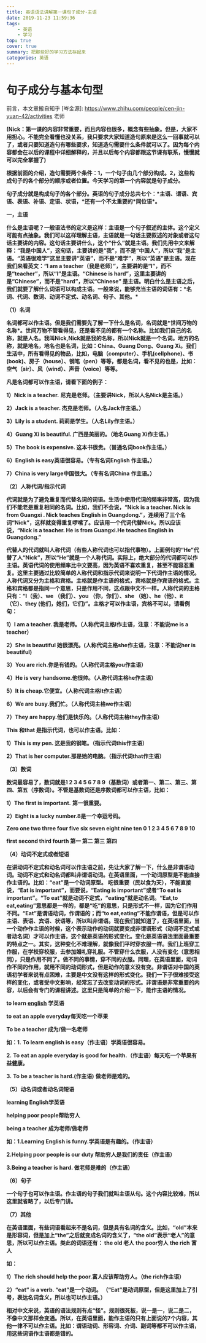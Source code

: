 ```yaml
---
title: 英语语法讲解第一课句子成分-主语
date: 2019-11-23 11:59:36
tags:
	- 英语
	- 学习
top: true
cover: true
summary: 把那些好的学习方法存起来
categories: 英语
---
```


#  **句子成分与基本句型** 

前言，本文章搬自知乎 [岑金源]: https://www.zhihu.com/people/cen-jin-yuan-42/activities 老师

**(Nick：第一课的内容非常重要，而且内容也很多，概念有些抽象。但是，大家不用担心。不能完全看懂也没关系，我只要求大家知道造句原来是这么一回事就可以了，或者只要知道造句有哪些要求，知道造句需要什么条件就可以了。因为每个内容都会在以后的课程中详细解释的，并且以后每个内容都跟这节课有联系，慢慢就可以完全掌握了)**

**根据前面的介绍，造句需要两个条件：1，一个句子由几个部分构成。2，这些构成句子的各个部分的顺序或者位置。今天学习的第一个内容就是句子成分。**

**句子成分就是构成句子的各个部分。英语的句子成分总共七个：\*主语、谓语、宾语、表语、补语、定语、状语，\*还有一个不太重要的\*同位语\*。**

**一，主语**

**什么是主语呢？一般语法书的定义是这样：主语是一个句子叙述的主体。这个定义可能有点抽象。我们可以这样理解主语，主语就是一句话主要叙述的对象或者这句话主要讲的内容。这句话主要讲什么，这个“什么”就是主语。我们先用中文来解释：“我是中国人”，这句话，主要讲的是“我”，而不是“中国人”，所以“我”是主语。“英语很难学”这里主要讲“英语”，而不是“难学”，所以“英语”是主语。现在我们来看英文：“I am a teacher（我是老师）”，主要讲的是“I”，而不是“teacher”，所以“I”是主语。“Chinese is hard”，这里主要讲的是“Chinese”，而不是“hard”，所以“Chinese” 是主语。明白什么是主语之后，我们就要了解什么词语可以构成主语。一般来说，能够充当主语的词语有：\*名词、代词、数词、动词不定式、动名词、句子、其他。\***

**（1）名词**

**名词都可以作主语。但是我们需要先了解一下什么是名词，名词就是\*世间万物的名称\*。世间万物不管看得见，还是看不见的都有一个名称。比如我们自己的名称，就是人名。我叫Nick,Nick就是我的名称，所以Nick就是一个名词。地方的名称，就是地名，地名也是名词，比如：China、Guang** **Dong、Guang** **Xi。我们生活中，所有看得见的物品，比如，电脑（computer）、手机(cellphone)、书(book)、房子（house）、钢笔（pen）等等，都是名词，看不见的也是，比如：空气（air）、风（wind）、声音（voice）等等。**

**凡是名词都可以作主语，请看下面的例子：**

**1）Nick is a teacher.** **尼克是老师。（主要讲Nick，所以人名Nick是主语。）**

**2）Jack is a teacher. 杰克是老师。（人名Jack作主语。）**

**3）Lily is a student. 莉莉是学生。（人名Lily作主语。）**

**4）Guang Xi is beautiful. 广西是美丽的。（地名Guang Xi作主语。）**

**5）The book is expensive. 这本书很贵。（普通名词book作主语。）**

**6）English is easy英语很容易。（专有名词English 作主语。）**

**7）China is very large中国很大。（专有名词China 作主语。）**

**（2）人称代词/指示代词**

**代词就是为了避免重复而代替名词的词语。生活中使用代词的频率非常高，因为我们不能老是重复相同的名词。比如，我们不会说，“Nick is a teacher. Nick is from Guangxi . Nick teaches English in Guangdong.”，连续用了三个名词“Nick”，这样就变得重复啰嗦了。应该用一个代词代替Nick。所以应该说，“Nick is a teacher. He is from Guangxi.He teaches English in Guangdong.”**

**代替人的代词就叫人称代词（有些人称代词也可以指代事物）。上面例句的“He”代替了人“Nick”，所以“He”就是一个人称代词。实际上，绝大部分的代词都可以作主语。英语代词的使用频率比中文要高，因为英语不喜欢重复，甚至不能容忍重复。这里主要通过比较简单的人称代词和指示代词来说明一下代词作主语的情况。人称代词又分为主格和宾格。主格就是作主语的格式，宾格就是作宾语的格式。主格和宾格都是指同一个意思，只是作用不同，这点跟中文不一样。人称代词的主格只有：“I（我）、we （我们）、you （你，你们）、she （她）、he（他）、it（它）、they (他们，她们，它们)”。主格才可以作主语，宾格不可以，请看例句：**

**1）I am a teacher. 我是老师。（人称代词主格I作主语，注意：不能说me is a teacher）**

**2）She is beautiful 她很漂亮。(人称代词主格she作主语，注意：不能说her is beautiful)**

**3）You are rich.你是有钱的。（人称代词主格you作主语）**

**4）He is very handsome.他很帅。（人称代词主格he作主语）**

**5）It is cheap.它便宜。（人称代词主格It作主语）**

**6）We are busy.我们忙。（人称代词主格we作主语）**

**7）They are happy.他们是快乐的。（人称代词主格they作主语）**

**This 和that 是指示代词，也可以作主语。比如：**

**1）This is my pen. 这是我的钢笔。（指示代词this作主语）**

**2）That is her computer.那是她的电脑。（指示代词that作主语）**

**（3）数词**

**数词最容易了，数词就是1 2 3 4 5 6 7 8 9（基数词）或者第一、第二、第三、第四、第五（序数词）。不管是基数词还是序数词都可以作主语，比如：**

**1）The first is important.** **第一很重要。**

**2）Eight is a lucky number.8是一个幸运号码。**

**Zero one two three four five six seven eight nine ten 0 1 2 3 4 5 6 7 8 9 10**

**first second third fourth 第一 第二 第三 第四**

**（4）动词不定式或者短语**

**在讲动词不定式和动名词可以作主语之前，先让大家了解一下，什么是非谓语动词。动词不定式和动名词都叫非谓语动词。在英语里面，一个动词原型是不能直接作主语的。比如：“eat”是一个动词原型。** **吃很重要（民以食为天），不能直接说，“Eat is important”，而要说，“Eating is important”或者“To eat is important”。“To eat”就是动词不定式，“eating”就是动名词。“Eat,to eat,eating”意思都是一样的，都是“吃”的意思，只是形式不一样，因为它们作用不同。“Eat”是谓语动词，作谓语的；而“to eat,eating”不能作谓语，但是可以作主语、表语、宾语、状语等，所以叫非谓语。现在我们就知道了，在英语里面，当一个动作作主语的时候，这个表示动作的动词就要变成非谓语形式（动词不定式或者动名词）才可以作主语，这个就是英语的形式变化。变化是英语语法里面最重要的特点之一。其实，这种变化不难理解，就像我们平时穿衣服一样。我们上班穿工作服，在学校穿校服，去参加婚礼穿礼服。不管穿什么衣服，人没有变化（意思相同），只是作用不同了。做不同的事情，穿不同的衣服。同理，在英语里面，动词作不同的作用，就用不同的动词形式，但是动作的意义没有变。非谓语对中国的英语初学者来说有点困难，主要是中文没有这样的形式变化。我们一下子很难接受这样的变化，或者受中文影响，经常忘了去改变动词的形式。非谓语是非常重要的内容，以后会有专门的课程讲述。这里只是简单的介绍一下，能作主语的情况。**

**to learn <u>english</u> 学英语**

**to eat an apple everyday每天吃一个苹果**

**To be a teacher 成为/做一名老师**

**如：1.** **To learn english is easy（作主语）学英语很容易。**

**2.** **To eat an apple everyday is good for health.（作主语）每天吃一个苹果有益健康。**

**3.** **To be a teacher is hard.(作主语)** **做老师是难的。**

**（5）动名词或者动名词短语**

**learning English学英语**

**helping poor people帮助穷人**

**being a teacher 成为老师/做老师**

**如：1.Learning English is funny.学英语是有趣的。（作主语）**

**2.Helping poor people is our duty 帮助穷人是我们的责任（作主语）**

**3.Being a teacher is hard. 做老师是难的（作主语）**

**（6）句子**

**一个句子也可以作主语。作主语的句子我们就叫主语从句。这个内容比较难，所以这里就省略了，以后专门讲。**

**（7）其他**

**在英语里面，有些词语看起来不是名词，但是具有名词的含义。比如，“old”本来是形容词，但是加上“the”之后就变成名词的含义了，“the old”表示“老人”的意思，所以可以作主语。类此的词语还有： the old 老人** **the poor穷人** **the rich** **富人**

**如：**

**1）The rich should help the poor.富人应该帮助穷人。（the rich作主语）**

**2）“eat” is a verb. “eat”是一个动词。 （“Eat”是动词原型，但是这里加上了引号，表达名词含义，所以也可以作主语。）**

**相对中文来说，英语的语法规则有点“怪”。规则很死板，说一是一，说二是二，不像中文那样会变通。所以，在英语里面，能作主语的只有上面说的7个内容，其他一律不可以作主语。比如：谓语动词、形容词、介词、副词等都不可以作主语，用这些词语作主语都是错的。**